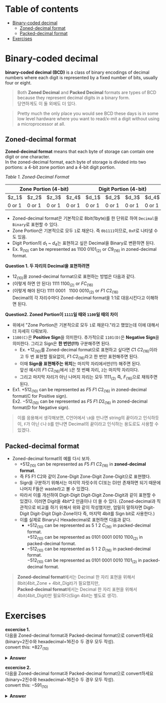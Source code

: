 # Table of contents
* [Binary-coded decimal](#binary-coded-decimal)
  - [Zoned-decimal format](#zoned-decimal-format)
  - [Packed-decimal format](#packed-decimal-format)
* [Exercises](#exercises)


# Binary-coded decimal
**binary-coded decimal (BCD)** is a class of binary encodings of decimal numbers where each digit is represented by a fixed number of bits, usually four or eight.  
> Both **Zoned Decimal** and **Packed Decimal** formats are types of BCD because they represent decimal digits in a binary form.  
  당연하게도 이 둘 외에도 더 있다.

> Pretty much the only place you would see BCD these days is in some low level hardware where you want to read/x-mit a digit without using a microprocessor at all.


## Zoned-decimal format
**Zoned-decimal format** means that each byte of storage can contain one digit or one character.  
In the zoned-decimal format, each byte of storage is divided into two portions: a 4-bit zone portion and a 4-bit digit portion.  

*Table 1. Zoned-Decimal Format*
<table>
    <thead>
        <tr>
            <th colspan="4">Zone Portion (4-bit)</th>
            <th colspan="4">Digit Portion (4-bit)</th>
        </tr>
    </thead>
    <tbody>
        <tr>
            <td>$z_1$</td>
            <td>$z_2$</td>
            <td>$z_3$</td>
            <td>$z_4$</td>
            <td>$d_1$</td>
            <td>$d_2$</td>
            <td>$d_3$</td>
            <td>$d_4$</td>
        </tr>
        <tr>
            <td>0 or 1</td>
            <td>0 or 1</td>
            <td>0 or 1</td>
            <td>0 or 1</td>
            <td>0 or 1</td>
            <td>0 or 1</td>
            <td>0 or 1</td>
            <td>0 or 1</td>
        </tr>
    </tbody>
</table>

* Zoned-decimal format은 기본적으로 8bit(1byte)를 한 단위로 하여 `Decimal`을 `Binary`로 표현할 수 있다.
* Zone Portion은 기본적으로 모두 `1`로 채운다. 즉 `0b1111`이므로, `0xF`로 나타낼 수도 있음.
* Digit Portion의 $d_1$ ~ $d_4$는 표현하고 싶은 Decimal을 Binary로 변환하면 된다.
* Ex. $`9_{(10)}`$ can be represented as $`1100\ 0101_{(2)}`$ or $`C9_{(16)}`$ in zoned-decimal format.

**Question 1. 두 자리의 Decimal을 표현하려면**  
* $`12_{(10)}`$을 zoned-decimal format으로 표현하는 방법은 다음과 같다.
* (이렇게 하면 안 된다) $`1111\ 1100_{(2)}`$ or $`FC_{(16)}`$
* (이렇게 해야 된다) $`1111\ 0001\ \ \ 1100\ 0010_{(2)}`$ or $`F1\ C2_{(16)}`$  
  Decimal의 각 자리수마다 Zoned-decimal format을 1:1로 대응시킨다고 이해하면 된다.

**Question2. Zoned Portion이 `1111`일 때와 `1100`일 때의 차이**  
* 위에서 "Zone Portion은 기본적으로 모두 `1`로 채운다."라고 했었는데 이에 대해서 더 자세히 다뤄보자.
* `1100(C)`은 **Positive Sign**을 의미한다. 추가적으로 `1101(D)`은 **Negative Sign**을 의미한다.
  그리고 Sign은 **한 번만(!!!)** 구분해주면 된다.
  - Ex. $`+12_{(10)}`$를 Zoned-decimal format으로 표현하고 싶다면 $`C1\ C2_{(16)}`$이라고 두 번 표현할 필요없이, $`F1\ C2_{(16)}`$라고 한 번만 표현해주면 된다.
  - 이때 **Sign을 표현해주는 위치**는 마지막 자리에서만(!!!) 해주면 된다.  
    앞선 예시의 $`F1\ C2_{(16)}`$에서 `1`은 첫 번째 자리, `2`는 마지막 자리이다.
  - 그리고 마지막 자리가 아닌 나머지 자리는 모두 $`1111_{(2)}`$ 즉, $`F_{(16)}`$으로 채워주면 된다.
* Ex1. $`+512_{(10)}`$ can be represented as $`F5\ F1\ C2_{(16)}`$ in zoned-decimal format(C for Positive sign).  
  Ex2. $`-512_{(10)}`$ can be represented as $`F5\ F1\ D2_{(16)}`$ in zoned-decimal format(D for Negative sign).
> 이를 응용해서 생각해보면, C언어에서 `\0`을 만나면 string의 끝이라고 인식하듯이, `F`가 아닌 `C`나 `D`를 만나면 Decimal의 끝이라고 인식하는 용도로도 사용할 수 있겠다.


## Packed-decimal format
* Zoned-decimal format의 예를 다시 보자.
  - $`+512_{(10)}`$ can be represented as $`F5\ F1\ C2_{(16)}`$ in **zoned-decimal format**.
  - 즉 F5 F1 C2와 같이 Zone-Digit  Zone-Digit  Zone-Digit으로 표현했다.
  - Sign을 구분하기 위해서는 마지막 자릿수의 C(또는 D)만 존재하면 되기 때문에 나머지 F들은 waste라고 볼 수 있겠다.
  - 따라서 이를 개선하여 Digit-Digit  Digit-Digit  Zone-Digit과 같이 표현할 수 있겠다. 이러면 Digit을 4bit*2 만큼이나 더 쓸 수 있다.
    (Zoned-decimal과 직관적으로 비교를 하기 위해서 위와 같이 작성했지만,
    엄밀히 말하자면 Digit-Digit  Digit-Digit  Digit-Zone이다 즉, 마지막 4bit를 Sign bit로 사용한다.)
  - 이를 실제로 Binary나 Hexadecimal로 표현하면 다음과 같다.
    + $`+512_{(10)}`$ can be represented as $`5\ 1\ 2\ C_{(16)}`$ in packed-decimal format.  
      $`+512_{(10)}`$ can be represented as $`0101\ 0001\ 0010\ 1100_{(2)}`$ in packed-decimal format.
    + $`-512_{(10)}`$ can be represented as $`5\ 1\ 2\ D_{(16)}`$ in packed-decimal format.  
      $`-512_{(10)}`$ can be represented as $`0101\ 0001\ 0010\ 1101_{(2)}`$ in packed-decimal format.
> **Zoned-decimal format**에서는 Decimal 한 자리 표현을 위해서 8bit(4bit_Zone + 4bit_Digit)가 필요했지만,  
**Packed-decimal format**에서는 Decimal 한 자리 표현을 위해서 4bit(4bit_Digit)만 필요하다(Sign 4bit는 별도로 생각).


# Exercises
**excercise 1.**  
다음을 Zoned-decimal format과 Packed-decimal format으로 convert하세요(binary=2진수와 hexadecimal=16진수 두 경우 모두 작성).  
convert this: $+827_{(10)}$
<details>
  <summary><b>Answer</b></summary>
  <ul>
    <li>$+827_{(10)}$ can be represented as $F8\ F2\ C7_{(16)}$ in zoned-decimal format.</li>
    <li>$+827_{(10)}$ can be represented as $1111\ 1000\ \ \ 1111\ 0010\ \ \ 1100\ 0111_{(2)}$ in zoned-decimal format.</li>
    <li>$+827_{(10)}$ can be represented as $8\ 2\ 7\ C_{(16)}$ in packed-decimal format.</li>
    <li>$+827_{(10)}$ can be represented as $1000\ 0010\ 0111\ 1100_{(2)}$ in zoned-decimal format.</li>
  </ul>
</details>

**excercise 2.**  
다음을 Zoned-decimal format과 Packed-decimal format으로 convert하세요(binary=2진수와 hexadecimal=16진수 두 경우 모두 작성).  
convert this: $-591_{(10)}$
<details>
  <summary><b>Answer</b></summary>
  <ul>
    <li>$-591_{(10)}$ can be represented as $F5\ F9\ D1_{(16)}$ in zoned-decimal format.</li>
    <li>$-591_{(10)}$ can be represented as $1111\ 0101\ \ \ 1111\ 1001\ \ \ 1101\ 0001_{(2)}$ in zoned-decimal format.</li>
    <li>$-591_{(10)}$ can be represented as $5\ 9\ 1\ D_{(16)}$ in packed-decimal format.</li>
    <li>$-591_{(10)}$ can be represented as $0101\ 1001\ 0001\ 1101_{(2)}$ in zoned-decimal format.</li>
  </ul>
</details>
